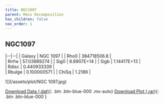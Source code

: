 ```yaml
---
title: NGC1097
parent: Mass Decomposition
has_children: false
nav_order: 1
---
```


## NGC1097

|--|--|
| Galaxy    | NGC 1097	 |
| Rho0     |	384718506.8	   |   
| Rnfw  | 57.03889274	  |
| Sig0     | 8.8907E+14			 |
| Sigb     | 1.14417E+13		|  
| Rdisc  | 0.440933339		|   
| Rbulge      | 0.100000571	 | 
| ChiSq | 1.2186 |

![](/assets/plot/NGC 1097.jpg)

[Download Data (.dat)](https://raw.githubusercontent.com/adhitya-spas/Database/gh-pages/assets/data/NGC1097.dat){: .btn .btn-blue-000 .mx-auto}
[Download Plot (.rar)](https://github.com/adhitya-spas/Database/blob/gh-pages/assets/plot/NGC1097.rar?raw=true){: .btn .btn-blue-000 }

